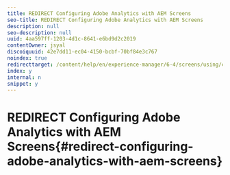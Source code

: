 ```yaml
---
title: REDIRECT Configuring Adobe Analytics with AEM Screens
seo-title: REDIRECT Configuring Adobe Analytics with AEM Screens
description: null
seo-description: null
uuid: 4aa597ff-1203-4d1c-8641-e6bd9d2c2019
contentOwner: jsyal
discoiquuid: 42e7dd11-ec04-4150-bcbf-70bf84e3c767
noindex: true
redirecttarget: /content/help/en/experience-manager/6-4/screens/using/configuring-adobe-analytics-aem-screens
index: y
internal: n
snippet: y
---
```


# REDIRECT Configuring Adobe Analytics with AEM Screens{#redirect-configuring-adobe-analytics-with-aem-screens}

